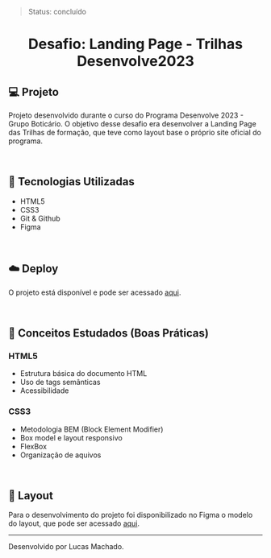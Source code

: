>Status: concluído

<h1 align='center'> Desafio: Landing Page - Trilhas Desenvolve2023 </h1>

## 💻 Projeto

Projeto desenvolvido durante o curso do Programa Desenvolve 2023 - Grupo Boticário. O objetivo desse desafio era desenvolver a Landing Page das Trilhas de formação, que teve como layout base o próprio site oficial do programa. 


<br>

## 🚀 Tecnologias Utilizadas

- HTML5
- CSS3
- Git & Github
- Figma


<br>

## ☁️ Deploy
O projeto está disponível e pode ser acessado [aqui](https://lsmachado4.github.io/Desafio-Trilhas-Desenvolve2023/).

<br>

## 📖 Conceitos Estudados (Boas Práticas)



### HTML5

- Estrutura básica do documento HTML
- Uso de tags semânticas 
- Acessibilidade

### CSS3

- Metodologia BEM (Block Element Modifier)
- Box model e layout responsivo
- FlexBox
- Organização de aquivos


<br>

## 🔖 Layout

Para o desenvolvimento do projeto foi disponibilizado no Figma o modelo do layout, que pode ser acessado [aqui](https://www.figma.com/file/dnb2Q3jLPC5sTk7ca4XvY7/Design-Trilhas-%7C-Desenvolve-2023?type=design&node-id=0-1).

---

Desenvolvido por Lucas Machado.

